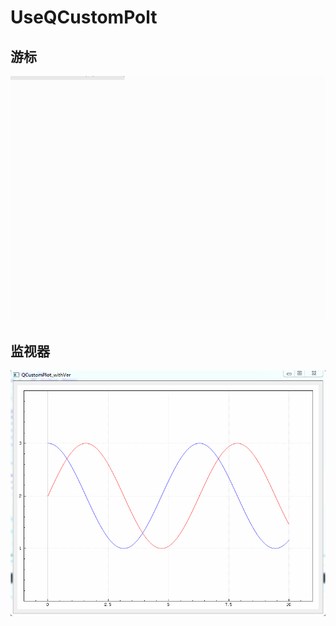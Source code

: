 # UseQCustomPolt
## 游标
![img1](ReadmeRes/GIF%202021-11-22%2017-20-08.gif)
## 监视器
![img2](ReadmeRes/GIF%202021-11-26%2016-37-26.gif)
